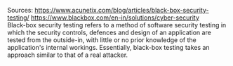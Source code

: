 Sources:
https://www.acunetix.com/blog/articles/black-box-security-testing/
https://www.blackbox.com/en-in/solutions/cyber-security
\
Black-box security testing refers to a method of software security testing in which the security controls, defences and design of an application are tested from the outside-in, with little or no prior knowledge of the application's internal workings. Essentially, black-box testing takes an approach similar to that of a real attacker.
